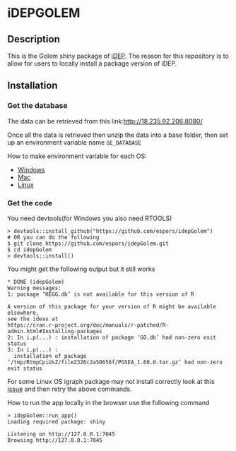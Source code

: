 # iDEPGOLEM

## Description

This is the Golem shiny package of [iDEP](<https://github.com/iDEP-SDSU/idep>).
The reason for this repository is to allow for users to locally install a package version of iDEP.

## Installation

### Get the database

The data can be retrieved from this link:<http://18.235.92.206:8080/>

Once all the data is retrieved then unzip the data into a base folder, then set up
an environment variable name ```GE_DATABASE```

How to make environment variable for each OS:

* [Windows](https://docs.oracle.com/en/database/oracle/machine-learning/oml4r/1.5.1/oread/creating-and-modifying-environment-variables-on-windows.html)
* [Mac](https://phoenixnap.com/kb/set-environment-variable-mac)
* [Linux](https://linuxize.com/post/how-to-set-and-list-environment-variables-in-linux/)

### Get the code

You need devtools(for Windows you also need RTOOLS)

```{R}
> devtools::install_github("https://github.com/espors/idepGolem")
# OR you can do the following
$ git clone https://github.com/espors/idepGolem.git
$ cd idepGolem
> devtools::install()
```

You might get the following output but it still works

```{R}
* DONE (idepGolem)
Warning messages:
1: package ‘KEGG.db’ is not available for this version of R

A version of this package for your version of R might be available elsewhere,
see the ideas at
https://cran.r-project.org/doc/manuals/r-patched/R-admin.html#Installing-packages 
2: In i.p(...) : installation of package ‘GO.db’ had non-zero exit status
3: In i.p(...) :
  installation of package ‘/tmp/RtmpCpiUsZ/file2326c2a50656f/PGSEA_1.60.0.tar.gz’ had non-zero exit status
```

For some Linux OS igraph package may not install correctly look at this [issue](https://github.com/igraph/rigraph/issues/275)
and then retry the above commands.

How to run the app locally in the browser use the following command

```{R}
> idepGolem::run_app() 
Loading required package: shiny

Listening on http://127.0.0.1:7045
Browsing http://127.0.0.1:7045
```
